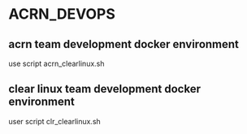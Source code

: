 # ACRN_DEVOPS
## acrn team development docker environment
use script acrn_clearlinux.sh
  
## clear linux team development docker environment  
user script clr_clearlinux.sh  
